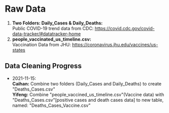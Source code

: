 # Raw Data

1. **Two Folders: Daily_Cases & Daily_Deaths:**  
  Public COVID-19 trend data from CDC: https://covid.cdc.gov/covid-data-tracker/#datatracker-home  
2. **people_vaccinated_us_timeline.csv:**  
  Vaccination Data from JHU: https://coronavirus.jhu.edu/vaccines/us-states

## Data Cleaning Progress
* 2021-11-15:  
**Caihan:** Combine two folders (Daily_Cases and Daily_Deaths) to create "Deaths_Cases.csv"  
**Yifeng:** Combine "people_vaccined_us_timeline.csv"(Vaccine data) with "Deaths_Cases.csv"[positive cases and death cases data] to new table, named: "Deaths_Cases_Vaccine.csv"
